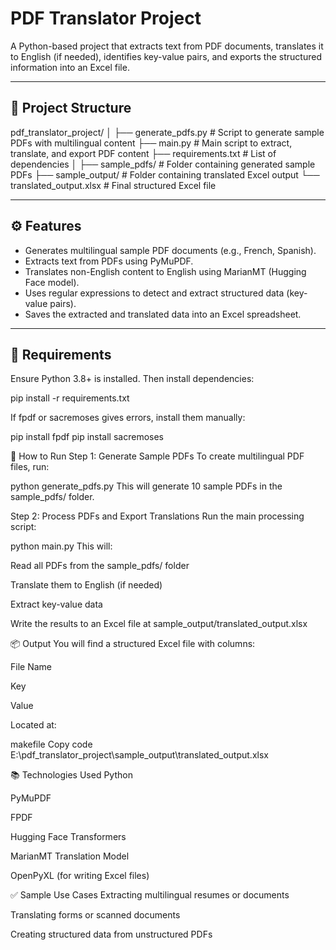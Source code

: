 # PDF Translator Project

A Python-based project that extracts text from PDF documents, translates it to English (if needed), identifies key-value pairs, and exports the structured information into an Excel file.

---

## 📁 Project Structure

pdf_translator_project/
│
├── generate_pdfs.py # Script to generate sample PDFs with multilingual content
├── main.py # Main script to extract, translate, and export PDF content
├── requirements.txt # List of dependencies
│
├── sample_pdfs/ # Folder containing generated sample PDFs
├── sample_output/ # Folder containing translated Excel output
└── translated_output.xlsx # Final structured Excel file


---

## ⚙️ Features

- Generates multilingual sample PDF documents (e.g., French, Spanish).
- Extracts text from PDFs using PyMuPDF.
- Translates non-English content to English using MarianMT (Hugging Face model).
- Uses regular expressions to detect and extract structured data (key-value pairs).
- Saves the extracted and translated data into an Excel spreadsheet.

---

## 🧰 Requirements

Ensure Python 3.8+ is installed. Then install dependencies:


pip install -r requirements.txt


If fpdf or sacremoses gives errors, install them manually:

pip install fpdf
pip install sacremoses



🚀 How to Run
Step 1: Generate Sample PDFs
To create multilingual PDF files, run:


python generate_pdfs.py
This will generate 10 sample PDFs in the sample_pdfs/ folder.

Step 2: Process PDFs and Export Translations
Run the main processing script:


python main.py
This will:

Read all PDFs from the sample_pdfs/ folder

Translate them to English (if needed)

Extract key-value data

Write the results to an Excel file at sample_output/translated_output.xlsx

📦 Output
You will find a structured Excel file with columns:

File Name

Key

Value

Located at:

makefile
Copy code
E:\pdf_translator_project\sample_output\translated_output.xlsx


📚 Technologies Used
Python

PyMuPDF

FPDF

Hugging Face Transformers

MarianMT Translation Model

OpenPyXL (for writing Excel files)

✅ Sample Use Cases
Extracting multilingual resumes or documents

Translating forms or scanned documents

Creating structured data from unstructured PDFs